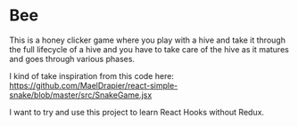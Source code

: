 # Bee

This is a honey clicker game where you play with a hive and take it
through the full lifecycle of a hive and you have to take care of
the hive as it matures and goes through various phases.

I kind of take inspiration from this code here:
https://github.com/MaelDrapier/react-simple-snake/blob/master/src/SnakeGame.jsx

I want to try and use this project to learn React Hooks without Redux.